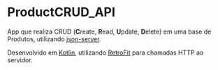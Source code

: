 # ProductCRUD_API

App que realiza CRUD (**C**reate, **R**ead, **U**pdate, **D**elete) em uma base de Produtos, utilizando [json-server](https://github.com/typicode/json-server).

Desenvolvido em [Kotlin](https://kotlinlang.org/), utilizando [RetroFit](https://square.github.io/retrofit/) para chamadas HTTP ao servidor.
